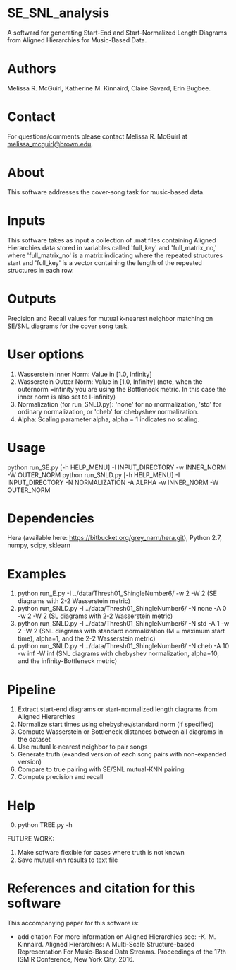# SE_SNL_analysis

A softward for generating Start-End and Start-Normalized Length Diagrams from Aligned Hierarchies  for Music-Based Data. 

# Authors
Melissa R. McGuirl, Katherine M. Kinnaird, Claire Savard, Erin Bugbee.

# Contact
For questions/comments please contact Melissa R. McGuirl at melissa_mcguirl@brown.edu.

# About
This software addresses the cover-song task for music-based data. 

# Inputs
This software takes as input a collection of .mat files containing Aligned Hierarchies data stored in variables called 'full_key' and 'full_matrix_no,' where 'full_matrix_no' is a matrix indicating where the repeated structures start and
'full_key' is a vector containing the length of the repeated structures in each row. 
  
# Outputs
Precision and Recall values for mutual k-nearest neighbor matching on SE/SNL diagrams for the cover song task. 

# User options
  1) Wasserstein Inner Norm: Value in [1.0, Infinity]
  2) Wasserstein Outter Norm: Value in [1.0, Infinity] (note, when the outernorm =infinity you are using the Bottleneck metric. In this case the inner norm is also set to l-infinity)
  3) Normalization (for run_SNLD.py): 'none' for no mormalization, 'std' for ordinary normalization, or 'cheb' for chebyshev normalization.
  4) Alpha: Scaling parameter alpha, alpha = 1 indicates no scaling.

# Usage
python run_SE.py [-h HELP_MENU] -I INPUT_DIRECTORY -w INNER_NORM -W OUTER_NORM
python run_SNLD.py [-h HELP_MENU] -I INPUT_DIRECTORY -N NORMALIZATION -A ALPHA -w INNER_NORM -W OUTER_NORM

# Dependencies
Hera (available here: https://bitbucket.org/grey_narn/hera.git), Python 2.7, numpy, scipy, sklearn 

# Examples
  1) python run_E.py -I ../data/Thresh01_ShingleNumber6/ -w 2 -W 2  (SE diagrams with 2-2 Wasserstein metric)
  2) python run_SNLD.py -I ../data/Thresh01_ShingleNumber6/ -N none -A 0 -w 2 -W 2  (SL diagrams with 2-2 Wasserstein metric)
  3) python run_SNLD.py -I ../data/Thresh01_ShingleNumber6/ -N std -A 1 -w 2 -W 2  (SNL diagrams with standard normalization      (M = maximum start time), alpha=1, and the 2-2 Wasserstein metric)
  4) python run_SNLD.py -I ../data/Thresh01_ShingleNumber6/ -N cheb -A 10 -w inf -W inf (SNL diagrams with chebyshev normalization, alpha=10, and the infinity-Bottleneck metric)


# Pipeline
  1) Extract start-end diagrams or start-normalized length diagrams from Aligned Hierarchies 
  2) Normalize start times using chebyshev/standard norm (if specified)
  3) Compute Wasserstein or Bottleneck distances between all diagrams in the dataset
  4) Use mutual k-nearest neighbor to pair songs
  5) Generate truth (exanded version of each song pairs with non-expanded version)
  6) Compare to true pairing with SE/SNL mutual-KNN pairing
  7) Compute precision and recall
  
  
# Help
0) python TREE.py -h

FUTURE WORK:
  1) Make sofware flexible for cases where truth is not known
  2) Save mutual knn results to text file 
  
# References and citation for this software 
This accompanying paper for this sofware is:  
- add citation 
For more information on Aligned Hierarchies see: 
-K. M. Kinnaird. Aligned Hierarchies: A Multi-Scale Structure-based Representation For Music-Based Data Streams. Proceedings of the 17th ISMIR Conference, New York City, 2016. 

